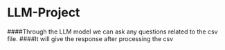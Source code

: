# LLM-Project
####Through the LLM model we can ask any questions related to the csv file.
####It will give the response after processing the csv
